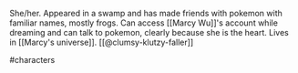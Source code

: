 She/her. Appeared in a swamp and has made friends with pokemon with familiar names, mostly frogs. Can access [[Marcy Wu]]'s account while dreaming and can talk to pokemon, clearly because she is the heart. Lives in [[Marcy's universe]]. [[@clumsy-klutzy-faller]]

#characters 